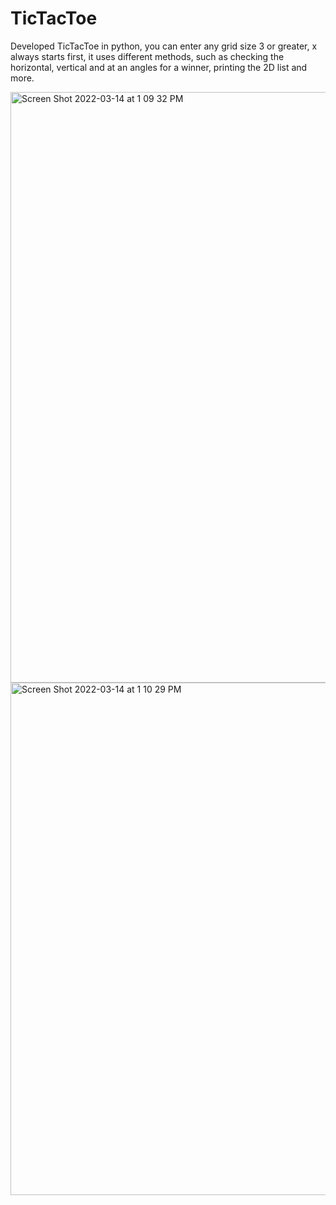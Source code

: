 # TicTacToe
Developed TicTacToe in python, you can enter any grid size 3 or greater, x always starts first, it uses different methods, such as checking the horizontal, vertical and at an angles for a winner, printing the 2D list and more. 

<img width="945" alt="Screen Shot 2022-03-14 at 1 09 32 PM" src="https://user-images.githubusercontent.com/49887867/158225084-1e6c749a-445d-4cc6-bd8f-0458f6337b3e.png">

<img width="820" alt="Screen Shot 2022-03-14 at 1 10 29 PM" src="https://user-images.githubusercontent.com/49887867/158225097-067df0f1-8c7d-49b0-9388-4bd277ac7d11.png">


